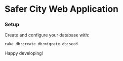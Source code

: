 Safer City Web Application
==========

### Setup
Create and configure your database with:

    rake db:create db:migrate db:seed

Happy developing!
